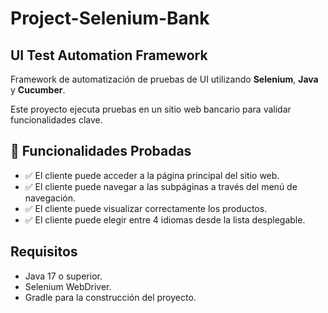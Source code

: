 # Project-Selenium-Bank

## UI Test Automation Framework

Framework de automatización de pruebas de UI utilizando **Selenium**, **Java** y **Cucumber**.

Este proyecto ejecuta pruebas en un sitio web bancario para validar funcionalidades clave.

## 🔹 Funcionalidades Probadas

- ✅ El cliente puede acceder a la página principal del sitio web.
- ✅ El cliente puede navegar a las subpáginas a través del menú de navegación.
- ✅ El cliente puede visualizar correctamente los productos.
- ✅ El cliente puede elegir entre 4 idiomas desde la lista desplegable.


## Requisitos

- Java 17 o superior.
- Selenium WebDriver.
- Gradle para la construcción del proyecto.

